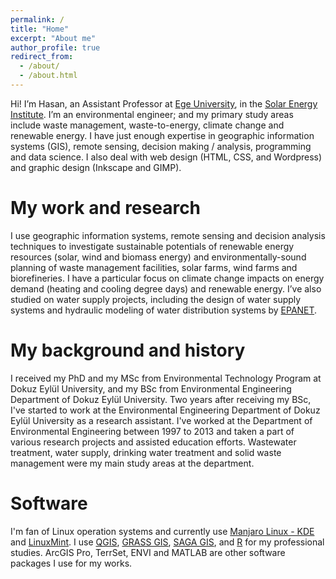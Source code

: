 ```yaml
---
permalink: /
title: "Home"
excerpt: "About me"
author_profile: true
redirect_from: 
  - /about/
  - /about.html
---
```


Hi! I’m Hasan, an Assistant Professor at [Ege University](https://ege.edu.tr/), in the [Solar Energy Institute](https://eusolar.ege.edu.tr/). I’m an environmental engineer; and my primary study areas include waste management, waste-to-energy, climate change and renewable energy. I have just enough expertise in geographic information systems (GIS), remote sensing, decision making / analysis, programming and data science. I also deal with web design (HTML, CSS, and Wordpress) and graphic design (Inkscape and GIMP).

My work and research
=======

I use geographic information systems, remote sensing and decision analysis techniques to investigate sustainable potentials of renewable energy resources (solar, wind and biomass energy) and environmentally-sound planning of waste management facilities, solar farms, wind farms and biorefineries. I have a particular focus on climate change impacts on energy demand (heating and cooling degree days) and renewable energy. I’ve also studied on water supply projects, including the design of water supply systems and hydraulic modeling of water distribution systems by [EPANET](https://www.epa.gov/water-research/epanet).

My background and history
======

I received my PhD and my MSc from Environmental Technology Program at Dokuz Eylül University, and my BSc from Environmental Engineering Department of Dokuz Eylül University. Two years after receiving my BSc, I've started to work at the Environmental Engineering Department of Dokuz Eylül University as a research assistant. I've worked at the Department of Environmental Engineering between 1997  to 2013 and taken a part of various research projects and assisted education efforts. Wastewater treatment, water supply, drinking water treatment and solid waste management were my main study areas at the department.

Software
=======

I'm fan of Linux operation systems and currently use [Manjaro Linux - KDE](https://manjaro.org/) and [LinuxMint](https://linuxmint.com/). I use [QGIS](https://www.qgis.org/), [GRASS GIS](https://grass.osgeo.org/), [SAGA GIS](http://www.saga-gis.org/), and [R](https://www.r-project.org/) for my professional studies. ArcGIS Pro, TerrSet, ENVI and MATLAB are other software packages I use for my works.
